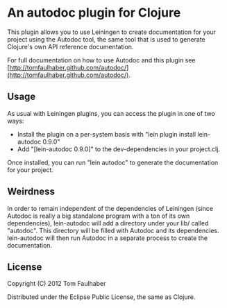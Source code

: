 # An autodoc plugin for Clojure

This plugin allows you to use Leiningen to create documentation for 
your project using the Autodoc tool,
the same tool that is used to generate Clojure's own API reference documentation.

For full documentation on how to use Autodoc and this plugin
see [http://tomfaulhaber.github.com/autodoc/](http://tomfaulhaber.github.com/autodoc/).


## Usage
As usual with Leiningen plugins, you can access the plugin in one of two ways:
* Install the plugin on a per-system basis with "lein plugin install lein-autodoc 0.9.0"
* Add "[lein-autodoc 0.9.0]" to the dev-dependencies in your project.clj.

Once installed, you can run "lein autodoc" to generate the documentation for your project.

## Weirdness
In order to remain independent of the dependencies of Leiningen (since Autodoc is 
really a big standalone program with a ton of its own dependencies), lein-autodoc will 
add a directory under your lib/ called "autodoc". This directory will be filled with 
Autodoc and its dependencies. lein-autodoc will then run Autodoc in a separate process
to create the documentation.

## License

Copyright (C) 2012 Tom Faulhaber

Distributed under the Eclipse Public License, the same as Clojure.
